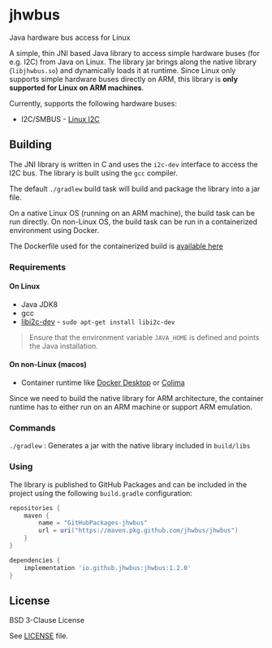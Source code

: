 # jhwbus
Java hardware bus access for Linux

A simple, thin JNI based Java library to access simple hardware buses (for e.g. I2C) from Java on Linux. The library jar brings along the native library (`libjhwbus.so`) and dynamically loads it at runtime. Since Linux only supports simple hardware buses directly on ARM, this library is **only supported for Linux on ARM machines**.

Currently, supports the following hardware buses:

- I2C/SMBUS - [Linux I2C](https://www.kernel.org/doc/html/latest/i2c/index.html)

## Building

The JNI library is written in C and uses the `i2c-dev` interface to access the I2C bus. The library is built using the `gcc` compiler.

The default `./gradlew` build task will build and package the library into a jar file.

On a native Linux OS (running on an ARM machine), the build task can be run directly. On non-Linux OS, the build task can be run in a containerized environment using Docker.

The Dockerfile used for the containerized build is [available here](Dockerfile)

### Requirements

#### On Linux

- Java JDK8
- gcc
- [libi2c-dev](https://www.kernel.org/doc/html/latest/i2c/dev-interface.html) - `sudo apt-get install libi2c-dev`

> Ensure that the environment variable `JAVA_HOME` is defined and points the Java installation.

#### On non-Linux (macos)

- Container runtime like [Docker Desktop](https://www.docker.com/products/docker-desktop) or [Colima](https://github.com/abiosoft/colima)

Since we need to build the native library for ARM architecture, the container runtime has to either run on an ARM machine or support ARM emulation.

### Commands

`./gradlew` : Generates a jar with the native library included in `build/libs`

### Using

The library is published to GitHub Packages and can be included in the project using the following `build.gradle` configuration:

```groovy
repositories {
    maven {
        name = "GitHubPackages-jhwbus"
        url = uri("https://maven.pkg.github.com/jhwbus/jhwbus")
    }
}

dependencies {
    implementation 'io.github.jhwbus:jhwbus:1.2.0'
}
```

## License

BSD 3-Clause License

See [LICENSE](/LICENSE) file.
